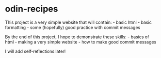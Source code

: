 # odin-recipes
This project is a very simple website that will contain:
    - basic html
    - basic formatting
    - some (hopefully) good practice with commit messages

By the end of this project, I hope to demonstrate these skills:
    - basics of html
    - making a very simple website
    - how to make good commit messages

I will add self-reflections later!